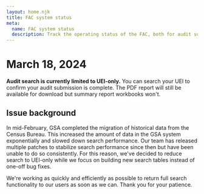 ```yaml
---
layout: home.njk
title: FAC system status
meta:
  name: FAC system status
  description: Track the operating status of the FAC, both for audit submission and search.
---
```


# March 18, 2024

**Audit search is currently limited to UEI-only.** You can search your UEI to confirm your audit submission is complete. The PDF report will still be available for download but summary report workbooks won't.

## Issue background
In mid-February, GSA completed the migration of historical data from the Census Bureau. This increased the amount of data in the GSA system exponentially and slowed down search performance.
Our team has released multiple patches to stabilize search performance since then but have been unable to do so consistently. For this reason, we've decided to reduce search to UEI-only while we focus on building new search tables instead of one-off bug fixes.

We're working as quickly and efficiently as possible to return full search functionality to our users as soon as we can. Thank you for your patience.